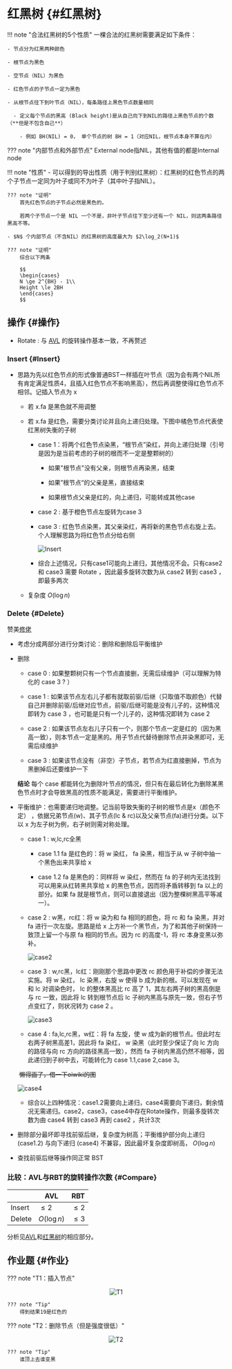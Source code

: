 # 红黑树 {#红黑树}

!!! note "合法红黑树的5个性质"
    一棵合法的红黑树需要满足如下条件：

    - 节点分为红黑两种颜色
    
    - 根节点为黑色
    
    - 空节点（NIL）为黑色
    
    - 红色节点的子节点一定为黑色
    
    - 从根节点往下到叶节点（NIL），每条路径上黑色节点数量相同
  
      - 定义每个节点的黑高 (Black height)是从自己向下到NIL的路径上黑色节点的个数（**但是不包含自己**）
  
        - 例如 BH(NIL) = 0， 单个节点的树 BH = 1（对应NIL，根节点本身不算在内）

??? note "内部节点和外部节点"
    External node指NIL，其他有值的都是Internal node

!!! note "性质"
    - 可以得到的导出性质（用于判别红黑树）：红黑树的红色节点的两个子节点一定同为叶子或同不为叶子（其中叶子指NIL）。

    ??? note "证明"
        首先红色节点的子节点必然是黑色的。

        若两个子节点一个是 NIL 一个不是，非叶子节点往下至少还有一个 NIL，则这两条路径黑高不等。

    - $N$ 个内部节点（不含NIL）的红黑树的高度最大为 $2\log_2(N+1)$

    ??? note "证明"
        综合以下两条

        $$
        \begin{cases}
        N \ge 2^{BH} - 1\\
        Height \le 2BH
        \end{cases}
        $$

## 操作 {#操作}

- Rotate : 与 [AVL](https://ja101617.github.io/Note/ADS/02-AVL/#Rotations) 的旋转操作基本一致，不再赘述

### Insert {#Insert}

- 思路为先以红色节点的形式像普通BST一样插在叶节点（因为会有两个NIL所有肯定满足性质4，且插入红色节点不影响黑高），然后再调整使得红色节点不相邻。记插入节点为 x

  - 若 x.fa 是黑色就不用调整

  - 若 x.fa 是红色，需要分类讨论并且向上递归处理。下图中橘色节点代表使红黑树失衡的子树
  
    - case 1：将两个红色节点染黑，“根节点”染红，并向上递归处理（引号是因为是当前考虑的子树的根而不一定是整颗树的）

      - 如果"根节点"没有父亲，则根节点再染黑，结束

      - 如果”根节点“的父亲是黑，直接结束

      - 如果根节点父亲是红的，向上递归，可能转成其他case

    - case 2 : 基于橙色节点左旋转为case 3

    - case 3 : 红色节点染黑，其父亲染红，再将新的黑色节点右旋上去。个人理解思路为将红色节点分给右侧


      ![Insert](/img/ads/RBT-insert.jpg)

    - 综合上述情况，只有case1可能向上递归，其他情况不会。只有case2 和 case3 需要 Rotate ，因此最多旋转次数为从 case2 转到 case3 ，即最多两次

  - 复杂度 $O(\log{n})$


### Delete {#Delete}

赞美[修佬](https://note.isshikih.top/cour_note/D2CX_AdvancedDataStructure/Lec02/#删除)

- 考虑分成两部分进行分类讨论：删除和删除后平衡维护

- 删除

  - case 0 : 如果整颗树只有一个节点直接删，无需后续维护（可以理解为特化的 case 3 ? ）

  - case 1 : 如果该节点左右儿子都有就取前驱/后继（只取值不取颜色）代替自己并删除前驱/后继对应节点，前驱/后继可能是没有儿子的，这种情况即转为 case 3 ，也可能是只有一个儿子的，这种情况即转为 case 2

  - case 2 : 如果该节点左右儿子只有一个，则那个节点一定是红的（因为黑高一致），则本节点一定是黑的。用子节点代替待删除节点并染黑即可，无需后续维护

  - case 3 : 如果该节点没有（非空）子节点，若节点为红直接删掉，节点为黑删掉后还要维护一下

  **结论** 每个 case 都能转化为删除叶节点的情况，但只有在最后转化为删除某黑色节点时才会导致黑高的性质不能满足，需要进行平衡维护。

- 平衡维护：也需要递归地调整。记当前导致失衡的子树的根节点是x（颜色不定） ，依据兄弟节点(w)、其子节点(lc & rc)以及父亲节点(fa)进行分类。以下以 x 为左子树为例，右子树则需对称处理。

  - case 1 : w,lc,rc全黑

    - case 1.1 fa 是红色的：将 w 染红， fa 染黑，相当于从 w 子树中抽一个黑色出来共享给 x

    - case 1.2 fa 是黑色的：同样将 w 染红，然而在 fa 的子树内无法找到可以用来从红转黑共享给 x 的黑色节点，因而将矛盾转移到 fa 以上的部分。如果 fa 就是根节点，则可以直接退出（因为整棵树黑高平等减一）。

  - case 2 : w黑，rc红：将 w 染为和 fa 相同的颜色，将 rc 和 fa 染黑，并对 fa 进行一次左旋。思路是给 x 上方补一个黑节点，为了和其他子树保持一致顶上留一个与原 fa 相同的节点。因为 rc 的高度-1，将 rc 本身变黑以弥补。

    ![case2](/img/ads/RBT-DeleteBalanceCase2.jpg)

  - case 3 : w,rc黑，lc红：刚刚那个思路中更改 rc 颜色用于补偿的步骤无法实施。将 w 染红， lc 染黑，右旋 w 使得 b 成为新的根。可以发现在 w 和 lc 对调染色时， lc 的整体黑高比 rc 高了 1，其左右两子树的黑高倒是与 rc 一致，因此将 lc 转到根节点后 lc 子树内黑高与原先一致，但右子节点变红了，则状况转为 case 2 。

    ![case3](/img/ads/RBT-DeleteBalanceCase3.jpg)

  - case 4 : fa,lc,rc黑，w红：将 fa 左旋，使 w 成为新的根节点。但此时左右两子树黑高差1，因此将 fa 染红， w 染黑（此时至少保证了向 lc 方向的路径与向 rc 方向的路径黑高一致），然而 fa 子树内黑高仍然不相等，因此递归到子树中去，可能转化为 case 1.1,case 2,case 3。

  ​      ~~懒得画了，借一下oiwiki的图~~

  ![case4](/img/ads/RBT-DeleteBalanceCase4.jpg)

  - 综合以上四种情况：case1.2需要向上递归，case4需要向下递归，剩余情况无需递归。case2，case3，case4中存在Rotate操作，则最多旋转次数为由 case4 转到 case3 再到 case2 ，共计3次

- 删除部分最坏即寻找前驱后继，复杂度为树高；平衡维护部分向上递归 (case1.2) 与向下递归 (case4) 不兼容，因此最坏复杂度即树高， $O(\log{n})$

- 查找前驱后继等操作同正常 BST

### 比较：AVL与RBT的旋转操作次数 {#Compare}

|        | AVL          | RBT     |
| ------ | ------------ | ------- |
| Insert | $\le 2$      | $\le 2$ |
| Delete | $O(\log{n})$ | $\le 3$ |

分析见[AVL](https://ja101617.github.io/Note/ADS/02-AVL/#操作)和[红黑树](#操作)的相应部分。

## 作业题 {#作业}

??? note "T1：插入节点"
    <center>![T1](/img/ads/RBT-T1.jpg)</center>

    ??? note "Tip"
        得到结果19是红色的


??? note "T2：删除节点（但是强度很低）"
    <center>![T2](/img/ads/RBT-T2.jpg)</center>
    
    ??? note "Tip"
        谁顶上去谁变黑

